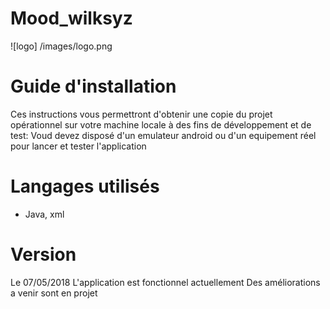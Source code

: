 ﻿# Mood_wilksyz
![logo] /images/logo.png

# Guide d'installation
Ces instructions vous permettront d'obtenir une copie du projet opérationnel sur votre machine locale à des fins de développement et de test:
Voud devez disposé d'un emulateur android ou d'un equipement réel pour lancer et tester l'application

# Langages utilisés
- Java, xml

# Version
Le 07/05/2018
L'application est fonctionnel actuellement
Des améliorations a venir sont en projet
